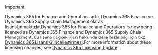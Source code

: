 > [!IMPORTANT]
> <span data-ttu-id="8b881-101">Dynamics 365 for Finance and Operations artık Dynamics 365 Finance ve Dynamics 365 Supply Chain Management olarak lisanslanmaktadır.</span><span class="sxs-lookup"><span data-stu-id="8b881-101">Dynamics 365 for Finance and Operations is now being licensed as Dynamics 365 Finance and Dynamics 365 Supply Chain Management.</span></span> <span data-ttu-id="8b881-102">Bu lisans değişiklikleri hakkında daha fazla bilgi için bkz. [Dynamics 365 Lisans Güncelleştirmesi](https://docs.microsoft.com/dynamics365/licensing/update).</span><span class="sxs-lookup"><span data-stu-id="8b881-102">For more information about these licensing changes, see [Dynamics 365 Licensing Update](https://docs.microsoft.com/dynamics365/licensing/update).</span></span> 
